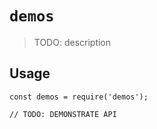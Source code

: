 # `demos`

> TODO: description

## Usage

```
const demos = require('demos');

// TODO: DEMONSTRATE API
```
